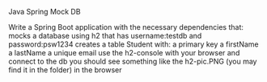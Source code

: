 Java Spring
Mock DB

Write a Spring Boot application with the necessary dependencies that:
mocks a database using h2 that has username:testdb and password:psw1234
creates a table Student with:
a primary key
a firstName
a lastName
a unique email
use the h2-console with your browser and connect to the db
you should see something like the h2-pic.PNG (you may find it in the folder) in the browser
